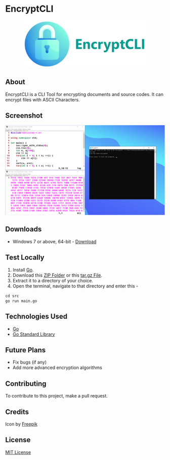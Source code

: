 # EncryptCLI

<div align="center">
  <img src="./images/banner.png" alt="Banner" height="150"/>
</div>

## About
EncryptCLI is a CLI Tool for encrypting documents and source codes.
It can encrypt files with ASCII Characters.

## Screenshot
<img src="./images/Screenshot.png" alt="Banner"/>

## Downloads
- Windows 7 or above, 64-bit - [Download](https://github.com/K-Balaji/EncryptCLI/releases/download/3.0.0/EncryptCLI_Setup.exe)

## Test Locally
1. Install [Go](https://golang.org/).
2. Download this [ZIP Folder](https://github.com/K-Balaji/EncryptCLI/archive/refs/tags/3.0.0.zip) or this [tar.gz File](https://github.com/K-Balaji/EncryptCLI/archive/refs/tags/3.0.0.tar.gz).
3. Extract it to a directory of your choice.
2. Open the terminal, navigate to that directory and enter this - 
```
cd src
go run main.go
```

## Technologies Used
- [Go](https://golang.org/)
- [Go Standard Library](https://pkg.go.dev/std)

## Future Plans
- Fix bugs (if any)
- Add more advanced encryption algorithms

## Contributing
To contribute to this project, make a pull request.

## Credits
Icon by [Freepik](https://www.freepik.com/)

## License
[MIT License](./LICENSE)
